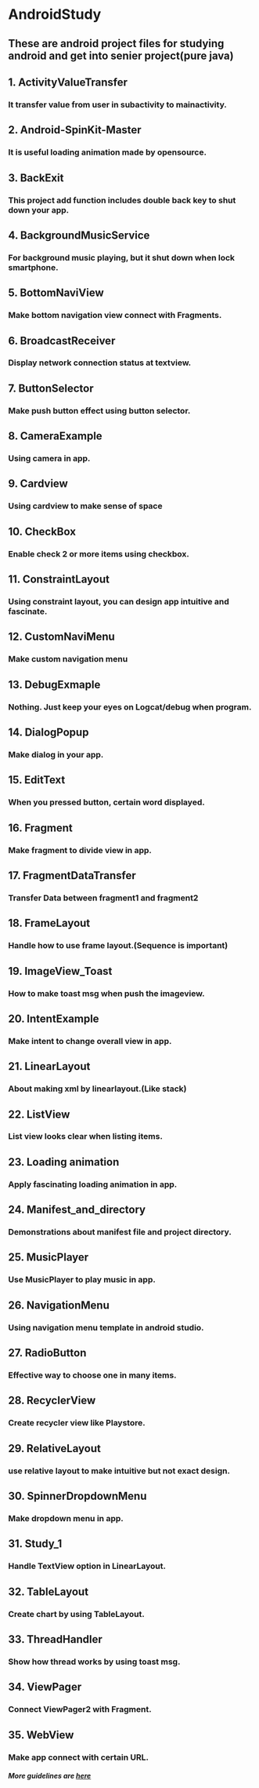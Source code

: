 AndroidStudy
========
These are android project files for studying android and get into senier project(pure java)
--------
## 1. ActivityValueTransfer
### It transfer value from user in subactivity to mainactivity.  
###
## 2. Android-SpinKit-Master
### It is useful loading animation made by opensource.
## 3. BackExit
### This project add function includes double back key to shut down your app.
## 4. BackgroundMusicService
### For background music playing, but it shut down when lock smartphone.
## 5. BottomNaviView
### Make bottom navigation view connect with Fragments.
## 6. BroadcastReceiver
### Display network connection status at textview.
## 7. ButtonSelector
### Make push button effect using button selector.
## 8. CameraExample
### Using camera in app.
## 9. Cardview
### Using cardview to make sense of space
## 10. CheckBox 
### Enable check 2 or more items using checkbox.
## 11. ConstraintLayout
### Using constraint layout, you can design app intuitive and fascinate.
## 12. CustomNaviMenu
### Make custom navigation menu
## 13. DebugExmaple
### Nothing. Just keep your eyes on Logcat/debug when program.
## 14. DialogPopup
### Make dialog in your app.
## 15. EditText 
### When you pressed button, certain word displayed.
## 16. Fragment
### Make fragment to divide view in app.
## 17. FragmentDataTransfer
### Transfer Data between fragment1 and fragment2
## 18. FrameLayout
### Handle how to use frame layout.(Sequence is important)
## 19. ImageView_Toast
### How to make toast msg when push the imageview.
## 20. IntentExample
### Make intent to change overall view in app.
## 21. LinearLayout
### About making xml by linearlayout.(Like stack)
## 22. ListView
### List view looks clear when listing items.
## 23. Loading animation
### Apply fascinating loading animation in app.
## 24. Manifest_and_directory
### Demonstrations about manifest file and project directory.
## 25. MusicPlayer
### Use MusicPlayer to play music in app.
## 26. NavigationMenu
### Using navigation menu template in android studio.
## 27. RadioButton
### Effective way to choose one in many items.
## 28. RecyclerView
### Create recycler view like Playstore.
## 29. RelativeLayout
### use relative layout to make intuitive but not exact design.
## 30. SpinnerDropdownMenu
### Make dropdown menu in app.
## 31. Study_1
### Handle TextView option in LinearLayout.
## 32. TableLayout
### Create chart by using TableLayout.
## 33. ThreadHandler
### Show how thread works by using toast msg.
## 34. ViewPager
### Connect ViewPager2 with Fragment.
## 35. WebView
### Make app connect with certain URL.
##### More guidelines are [here][link]
[link]: https://www.youtube.com/watch?v=UNKlX9J6m-A&list=PLC51MBz7PMyyyR2l4gGBMFMMUfYmBkZxm
